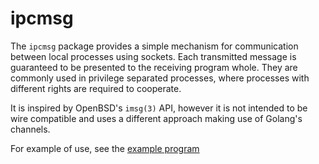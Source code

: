 # ipcmsg

The `ipcmsg` package provides a simple mechanism for communication between
local processes using sockets.
Each transmitted message is guaranteed to be presented to the receiving program whole.
They are commonly used in privilege separated processes,
where processes with different rights are required to cooperate.

It is inspired by OpenBSD's `imsg(3)` API,
however it is not intended to be wire compatible and uses a different approach making use of Golang's channels.

For example of use,
see the [example program](https://github.com/poolpOrg/ipcmsg/blob/main/example/example.go)